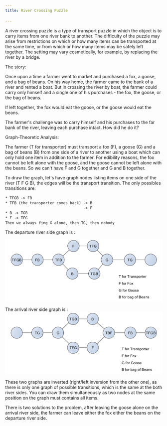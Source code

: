 ```yaml
---
title: River Crossing Puzzle

---
```


A river crossing puzzle is a type of transport puzzle in which the object is to carry items from one river bank to another. The difficulty of the puzzle may arise from restrictions on which or how many items can be transported at the same time, or from which or how many items may be safely left together. The setting may vary cosmetically, for example, by replacing the river by a bridge.

The story:

Once upon a time a farmer went to market and purchased a fox, a goose, and a bag of beans. On his way home, the farmer came to the bank of a river and rented a boat. But in crossing the river by boat, the farmer could carry only himself and a single one of his purchases - the fox, the goose, or the bag of beans.

If left together, the fox would eat the goose, or the goose would eat the beans.

The farmer's challenge was to carry himself and his purchases to the far bank of the river, leaving each purchase intact. How did he do it?


Graph-Theoretic Analysis:

The farmer (T for transporter) must transport a fox (F), a goose (G) and a bag of beans (B) from one side of a river to another using a boat which can only hold one item in addition to the farmer. For edibility reasons, the fox cannot be left alone with the goose, and the goose cannot be left alone with the beans.
So we can't have F and G together and G and B together.

To draw the graph, let's have graph nodes listing items on one side of the river (T F G B), the edges will be the transport transition. The only possibles transitions are:

    * TFGB -> FB
    * TFB (the transporter comes back) -> B
                                       -> F
    * B -> TGB
    * F -> TFG
    Then we always fing G alone, then TG, then nobody

The departure river side graph is :

![Departure River Side](/figure/river-crossing-departure-en.png)

The arrival river side graph is :
![Arrival River Side](/figure/river-crossing-arrival-en.png)

These two graphs are inverted (right/left inversion from the other one), as there is only one graph of possible transitions, which is the same at the both river sides.
You can draw them simultaneously as two nodes at the same position on the graph must contains all items.

There is two solutions to the problem, after leaving the goose alone on the arrival river side, the farmer can leave either the fox either the beans on the departure river side.
